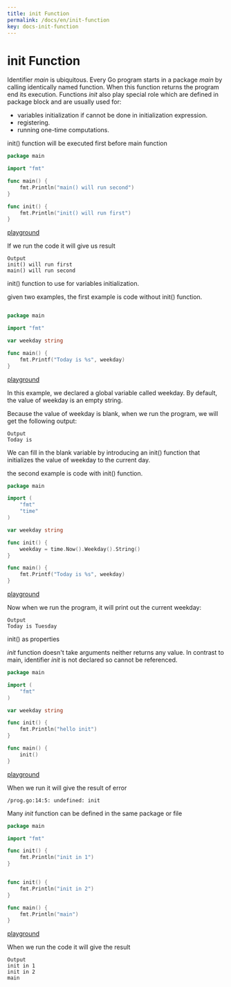 ```yaml
---
title: init Function
permalink: /docs/en/init-function
key: docs-init-function
---
```


# init Function

Identifier _main_ is ubiquitous. Every Go program starts in a package _main_ by calling identically named function. When this function returns the program end its execution. Functions _init_ also play special role which are defined in package block and are usually used for:

* variables initialization if cannot be done in initialization expression.
* registering.
* running one-time computations.

init() function will be executed first before main function
```go
package main

import "fmt"

func main() {
    fmt.Println("main() will run second")
}

func init() {
    fmt.Println("init() will run first")
}

```
[playground](https://play.golang.org/p/y6R1UEn9trt)

If we run the code it will give us result
```
Output
init() will run first
main() will run second
```

init() function to use for variables initialization.

given two examples, the first example is code without init() function.
```go

package main

import "fmt"

var weekday string

func main() {
    fmt.Printf("Today is %s", weekday)
}
```
[playground](https://play.golang.org/p/JHYP4EZ0T6X)

In this example, we declared a global variable called weekday. By default, the value of weekday is an empty string.

Because the value of weekday is blank, when we run the program, we will get the following output:

```
Output
Today is
```

We can fill in the blank variable by introducing an init() function that initializes the value of weekday to the current day.

the second example is code with init() function.

```go
package main

import (
    "fmt"
    "time"
)

var weekday string

func init() {
    weekday = time.Now().Weekday().String()
}

func main() {
    fmt.Printf("Today is %s", weekday)
}
```
[playground](https://play.golang.org/p/kaoptt-omic)


Now when we run the program, it will print out the current weekday:
```
Output
Today is Tuesday
```

init() as properties 

_init_ function doesn't take arguments neither returns any value. In contrast to main, identifier _init_ is not declared so cannot be referenced.

```go
package main

import (
    "fmt"
)

var weekday string

func init() {
    fmt.Println("hello init")
}

func main() {
    init()
}
```
[playground](https://play.golang.org/p/vXIkd6pa0V4)

When we run it will give the result of error 

```
/prog.go:14:5: undefined: init
```

Many _init_ function can be defined in the same package or file 

```go
package main

import "fmt"

func init() {
    fmt.Println("init in 1")
}


func init() {
    fmt.Println("init in 2")
}

func main() {
    fmt.Println("main")
}
```
[playground](https://play.golang.org/p/2k1Zw1_OoE3)

When we run the code it will give the result

```
Output
init in 1
init in 2
main
```




